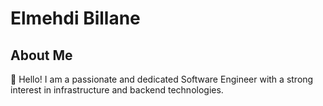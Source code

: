 # Elmehdi Billane

## About Me

👋 Hello! I am a passionate and dedicated Software Engineer with a strong interest in infrastructure and backend technologies.

  


